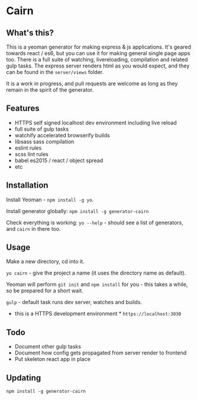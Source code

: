 # Cairn

## What's this?

This is a yeoman generator for making express & js applications. It's geared towards react / es6, but you can use it for making general single page apps too. There is a full suite of watching, livereloading, compilation and related gulp tasks. The express server renders html as you would expect, and they can be found in the `server/views` folder.

It is a work in progress, and pull requests are welcome as long as they remain in the spirit of the generator.

## Features

- HTTPS self signed localhost dev environment including live reload 
- full suite of gulp tasks
- watchify accelerated browserify builds
- libsass sass compilation
- eslint rules
- scss lint rules
- babel es2015 / react / object spread
- etc

## Installation

Install Yeoman - `npm install -g yo`.

Install generator globally: `npm install -g generator-cairn`

Check everything is working: `yo --help` - should see a list of generators, and `cairn` in there too.

## Usage

Make a new directory, cd into it.

`yo cairn` - give the project a name (it uses the directory name as default).

Yeoman will perform `git init` and `npm install` for you - this takes a while, so be prepared for a short wait.

`gulp` - default task runs dev server, watches and builds. 

* this is a HTTPS development environment * 
`https://localhost:3030`


## Todo

- Document other gulp tasks
- Document how config gets propagated from server render to frontend
- Put skeleton react app in place

## Updating

`npm install -g generator-cairn`

